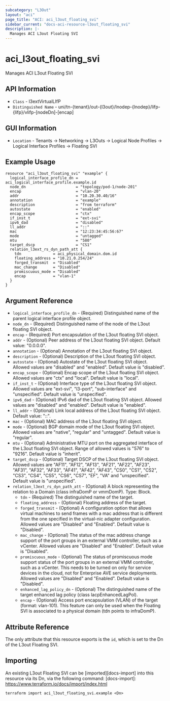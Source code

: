 ```yaml
---
subcategory: "L3Out"
layout: "aci"
page_title: "ACI: aci_l3out_floating_svi"
sidebar_current: "docs-aci-resource-l3out_floating_svi"
description: |-
  Manages ACI L3out Floating SVI
---
```


# aci_l3out_floating_svi

Manages ACI L3out Floating SVI

## API Information ##

* `Class` - l3extVirtualLIfP
* `Distinguished Name` - uni/tn-{tenant}/out-{l3out}/lnodep-{lnodep}/lifp-{lifp}/vlifp-[nodeDn]-[encap]

## GUI Information ##

* `Location` - Tenants -> Networking -> L3Outs -> Logical Node Profiles -> Logical Interface Profiles -> Floating SVI

## Example Usage

```hcl
resource "aci_l3out_floating_svi" "example" {
  logical_interface_profile_dn = aci_logical_interface_profile.example.id
  node_dn                      = "topology/pod-1/node-201"
  encap                        = "vlan-20"
  addr                         = "10.20.30.40/16"
  annotation                   = "example"
  description                  = "from terraform"
  autostate                    = "enabled"
  encap_scope                  = "ctx"
  if_inst_t                    = "ext-svi"
  ipv6_dad                     = "disabled"
  ll_addr                      = "::"
  mac                          = "12:23:34:45:56:67"
  mode                         = "untagged"
  mtu                          = "580"
  target_dscp                  = "CS1"
  relation_l3ext_rs_dyn_path_att {
    tdn              = aci_physical_domain.dom.id
    floating_address = "10.21.0.254/24"
    forged_transmit  = "Disabled"
    mac_change       = "Disabled"
    promiscuous_mode = "Disabled"
    encap            = "vlan-1"
  }
}
```

## Argument Reference

* `logical_interface_profile_dn` - (Required) Distinguished name of the parent logical interface profile object.
* `node_dn` - (Required) Distinguished name of the node of the L3out floating SVI object.
* `encap` - (Required) Port encapsulation of the L3out floating SVI object.
* `addr` - (Optional) Peer address of the L3out floating SVI object. Default value: "0.0.0.0".
* `annotation` - (Optional) Annotation of the L3out floating SVI object.
* `description` - (Optional) Description of the L3out floating SVI object.
* `autostate` - (Optional) Autostate of the L3out floating SVI object. Allowed values are "disabled" and "enabled". Default value is "disabled".
* `encap_scope` - (Optional) Encap scope of the L3out floating SVI object. Allowed values are "ctx" and "local". Default value is "local".
* `if_inst_t` - (Optional) Interface type of the L3out floating SVI object. Allowed values are "ext-svi", "l3-port", "sub-interface" and "unspecified". Default value is "unspecified".
* `ipv6_dad` - (Optional) IPv6 dad of the L3out floating SVI object. Allowed values are "disabled" and "enabled". Default value is "enabled".
* `ll_addr` - (Optional) Link local address of the L3out floating SVI object. Default value: "::".
* `mac` - (Optional) MAC address of the L3out floating SVI object.
* `mode` - (Optional) BGP domain mode of the L3out floating SVI object. Allowed values are "native", "regular" and "untagged". Default value is "regular".
* `mtu` - (Optional) Administrative MTU port on the aggregated interface of the L3out floating SVI object. Range of allowed values is "576" to "9216". Default value is "inherit".
* `target_dscp` - (Optional) Target DSCP of the L3out floating SVI object. Allowed values are "AF11", "AF12", "AF13", "AF21", "AF22", "AF23", "AF31", "AF32", "AF33", "AF41", "AF42", "AF43", "CS0", "CS1", "CS2", "CS3", "CS4", "CS5", "CS6", "CS7", "EF", "VA" and "unspecified". Default value is "unspecified".
* `relation_l3ext_rs_dyn_path_att` - (Optional) A block representing the relation to a Domain (class infraDomP or vmmDomP). Type: Block.
  * `tdn` - (Required) The distinguished name of the target.
  * `floating_address` - (Optional) Floating address of the target.
  * `forged_transmit` - (Optional) A configuration option that allows virtual machines to send frames with a mac address that is different from the one specified in the virtual-nic adapter configuration. Allowed values are "Disabled" and "Enabled". Default value is "Disabled".
  * `mac_change` - (Optional) The status of the mac address change support of the port groups in an external VMM controller, such as a vCenter. Allowed values are "Disabled" and "Enabled". Default value is "Disabled".
  * `promiscuous_mode` - (Optional) The status of promiscuous mode support status of the port groups in an external VMM controller, such as a vCenter. This needs to be turned on only for service devices in the cloud, not for Enterprise AVE service deployments. Allowed values are "Disabled" and "Enabled". Default value is "Disabled".
  * `enhanced_lag_policy_dn` - (Optional) The distinguished name of the target enhanced lag policy (class lacpEnhancedLagPol).
  * `encap` - (Optional) Access port encapsulation (VLAN) of the target (format: vlan-101). This feature can only be used when the Floating SVI is associated to a physical domain (tdn points to infraDomP).

## Attribute Reference

The only attribute that this resource exports is the `id`, which is set to the
Dn of the L3out Floating SVI.

## Importing

An existing L3out Floating SVI can be [imported][docs-import] into this resource via its Dn, via the following command:
[docs-import]: https://www.terraform.io/docs/import/index.html

```
terraform import aci_l3out_floating_svi.example <Dn>
```

